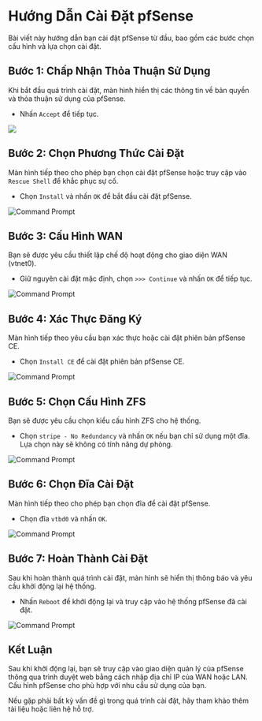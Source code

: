 # Hướng Dẫn Cài Đặt pfSense

Bài viết này hướng dẫn bạn cài đặt pfSense từ đầu, bao gồm các bước chọn cấu hình và lựa chọn cài đặt.

## Bước 1: Chấp Nhận Thỏa Thuận Sử Dụng
Khi bắt đầu quá trình cài đặt, màn hình hiển thị các thông tin về bản quyền và thỏa thuận sử dụng của pfSense.

- Nhấn `Accept` để tiếp tục.

![](.//Screenshot_49.png)

## Bước 2: Chọn Phương Thức Cài Đặt
Màn hình tiếp theo cho phép bạn chọn cài đặt pfSense hoặc truy cập vào `Rescue Shell` để khắc phục sự cố.

- Chọn `Install` và nhấn `OK` để bắt đầu cài đặt pfSense.

![Command Prompt](.//Screenshot_50.png)

## Bước 3: Cấu Hình WAN
Bạn sẽ được yêu cầu thiết lập chế độ hoạt động cho giao diện WAN (vtnet0).

- Giữ nguyên cài đặt mặc định, chọn `>>> Continue` và nhấn `OK` để tiếp tục.

![Command Prompt](.//Screenshot_51.png)

## Bước 4: Xác Thực Đăng Ký
Màn hình tiếp theo yêu cầu bạn xác thực hoặc cài đặt phiên bản pfSense CE.

- Chọn `Install CE` để cài đặt phiên bản pfSense CE.

![Command Prompt](.//Screenshot_52.png)

## Bước 5: Chọn Cấu Hình ZFS
Bạn sẽ được yêu cầu chọn kiểu cấu hình ZFS cho hệ thống.

- Chọn `stripe - No Redundancy` và nhấn `OK` nếu bạn chỉ sử dụng một đĩa. Lựa chọn này sẽ không có tính năng dự phòng.

![Command Prompt](.//Screenshot_53.png)

## Bước 6: Chọn Đĩa Cài Đặt
Màn hình tiếp theo cho phép bạn chọn đĩa để cài đặt pfSense.

- Chọn đĩa `vtbd0` và nhấn `OK`.

![Command Prompt](.//Screenshot_54.png)

## Bước 7: Hoàn Thành Cài Đặt
Sau khi hoàn thành quá trình cài đặt, màn hình sẽ hiển thị thông báo và yêu cầu khởi động lại hệ thống.

- Nhấn `Reboot` để khởi động lại và truy cập vào hệ thống pfSense đã cài đặt.

![Command Prompt](.//Screenshot_55.png)

## Kết Luận
Sau khi khởi động lại, bạn sẽ truy cập vào giao diện quản lý của pfSense thông qua trình duyệt web bằng cách nhập địa chỉ IP của WAN hoặc LAN. Cấu hình pfSense cho phù hợp với nhu cầu sử dụng của bạn.

Nếu gặp phải bất kỳ vấn đề gì trong quá trình cài đặt, hãy tham khảo thêm tài liệu hoặc liên hệ hỗ trợ.

